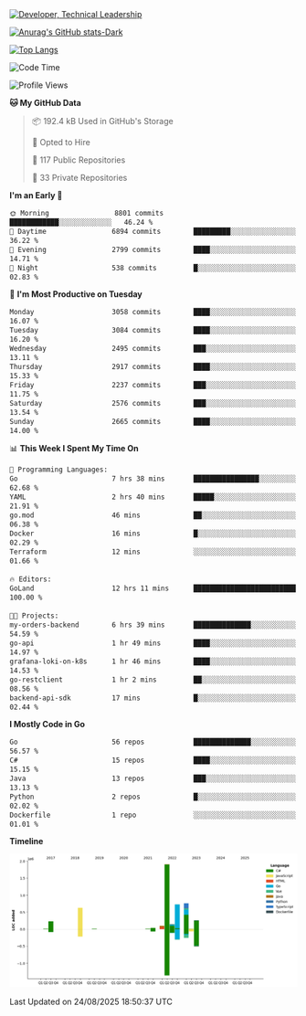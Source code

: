<div>
  <a href="https://www.linkedin.com/in/arielpineiro/" target="_blank" rel="nofollow noopener noreferrer">
    <img src="https://img.shields.io/badge/-LinkedIn-%230077B5?style=for-the-badge&logo=linkedin&logoColor=white" alt="Developer, Technical Leadership" title="Ariel Piñeiro">
  </a>
</div>

[![Anurag's GitHub stats-Dark](https://github-readme-stats.vercel.app/api?username=arielsrv&show_icons=true&theme=dark#gh-dark-mode-only)](https://github.com/anuraghazra/github-readme-stats#gh-dark-mode-only)

[![Top Langs](https://github-readme-stats.vercel.app/api/top-langs/?username=arielsrv&layout=compact&langs_count=10&theme=dark#gh-dark-mode-only)](https://github.com/anuraghazra/github-readme-stats&theme=dark#gh-dark-mode-only)

<!--START_SECTION:waka-->
![Code Time](http://img.shields.io/badge/Code%20Time-1%2C380%20hrs%207%20mins-blue)

![Profile Views](http://img.shields.io/badge/Profile%20Views-7-blue)

**🐱 My GitHub Data** 

> 📦 192.4 kB Used in GitHub's Storage 
 > 
> 💼 Opted to Hire
 > 
> 📜 117 Public Repositories 
 > 
> 🔑 33 Private Repositories 
 > 
**I'm an Early 🐤** 

```text
🌞 Morning                8801 commits        ████████████░░░░░░░░░░░░░   46.24 % 
🌆 Daytime                6894 commits        █████████░░░░░░░░░░░░░░░░   36.22 % 
🌃 Evening                2799 commits        ████░░░░░░░░░░░░░░░░░░░░░   14.71 % 
🌙 Night                  538 commits         █░░░░░░░░░░░░░░░░░░░░░░░░   02.83 % 
```
📅 **I'm Most Productive on Tuesday** 

```text
Monday                   3058 commits        ████░░░░░░░░░░░░░░░░░░░░░   16.07 % 
Tuesday                  3084 commits        ████░░░░░░░░░░░░░░░░░░░░░   16.20 % 
Wednesday                2495 commits        ███░░░░░░░░░░░░░░░░░░░░░░   13.11 % 
Thursday                 2917 commits        ████░░░░░░░░░░░░░░░░░░░░░   15.33 % 
Friday                   2237 commits        ███░░░░░░░░░░░░░░░░░░░░░░   11.75 % 
Saturday                 2576 commits        ███░░░░░░░░░░░░░░░░░░░░░░   13.54 % 
Sunday                   2665 commits        ████░░░░░░░░░░░░░░░░░░░░░   14.00 % 
```


📊 **This Week I Spent My Time On** 

```text
💬 Programming Languages: 
Go                       7 hrs 38 mins       ████████████████░░░░░░░░░   62.68 % 
YAML                     2 hrs 40 mins       █████░░░░░░░░░░░░░░░░░░░░   21.91 % 
go.mod                   46 mins             ██░░░░░░░░░░░░░░░░░░░░░░░   06.38 % 
Docker                   16 mins             █░░░░░░░░░░░░░░░░░░░░░░░░   02.29 % 
Terraform                12 mins             ░░░░░░░░░░░░░░░░░░░░░░░░░   01.66 % 

🔥 Editors: 
GoLand                   12 hrs 11 mins      █████████████████████████   100.00 % 

🐱‍💻 Projects: 
my-orders-backend        6 hrs 39 mins       ██████████████░░░░░░░░░░░   54.59 % 
go-api                   1 hr 49 mins        ████░░░░░░░░░░░░░░░░░░░░░   14.97 % 
grafana-loki-on-k8s      1 hr 46 mins        ████░░░░░░░░░░░░░░░░░░░░░   14.53 % 
go-restclient            1 hr 2 mins         ██░░░░░░░░░░░░░░░░░░░░░░░   08.56 % 
backend-api-sdk          17 mins             █░░░░░░░░░░░░░░░░░░░░░░░░   02.44 % 
```

**I Mostly Code in Go** 

```text
Go                       56 repos            ██████████████░░░░░░░░░░░   56.57 % 
C#                       15 repos            ████░░░░░░░░░░░░░░░░░░░░░   15.15 % 
Java                     13 repos            ███░░░░░░░░░░░░░░░░░░░░░░   13.13 % 
Python                   2 repos             █░░░░░░░░░░░░░░░░░░░░░░░░   02.02 % 
Dockerfile               1 repo              ░░░░░░░░░░░░░░░░░░░░░░░░░   01.01 % 
```



**Timeline**

![Lines of Code chart](https://raw.githubusercontent.com/arielsrv/arielsrv/main/assets/bar_graph.png)


 Last Updated on 24/08/2025 18:50:37 UTC
<!--END_SECTION:waka-->
